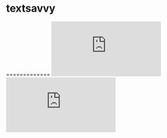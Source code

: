 # textsavvy
=============
![ScreenShot](https://raw.github.com/acmyers/textsavvy/master/textsavvy_simple_ux.pdf)
![ScreenShot](https://raw.github.com/acmyers/textsavvy/master/textsavvy_flow.pdf)
